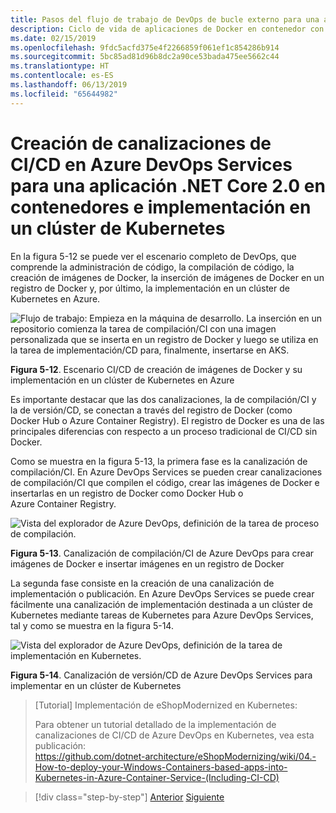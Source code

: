 ```yaml
---
title: Pasos del flujo de trabajo de DevOps de bucle externo para una aplicación de Docker
description: Ciclo de vida de aplicaciones de Docker en contenedor con la plataforma y las herramientas de Microsoft
ms.date: 02/15/2019
ms.openlocfilehash: 9fdc5acfd375e4f2266859f061ef1c854286b914
ms.sourcegitcommit: 5bc85ad81d96b8dc2a90ce53bada475ee5662c44
ms.translationtype: HT
ms.contentlocale: es-ES
ms.lasthandoff: 06/13/2019
ms.locfileid: "65644982"
---
```

# <a name="creating-cicd-pipelines-in-azure-devops-services-for-a-net-core-20-application-on-containers-and-deploying-to-a-kubernetes-cluster"></a>Creación de canalizaciones de CI/CD en Azure DevOps Services para una aplicación .NET Core 2.0 en contenedores e implementación en un clúster de Kubernetes

En la figura 5-12 se puede ver el escenario completo de DevOps, que comprende la administración de código, la compilación de código, la creación de imágenes de Docker, la inserción de imágenes de Docker en un registro de Docker y, por último, la implementación en un clúster de Kubernetes en Azure.

![Flujo de trabajo: Empieza en la máquina de desarrollo. La inserción en un repositorio comienza la tarea de compilación/CI con una imagen personalizada que se inserta en un registro de Docker y luego se utiliza en la tarea de implementación/CD para, finalmente, insertarse en AKS.](media/docker-workflow-ci-cd-aks.png)

**Figura 5-12**. Escenario CI/CD de creación de imágenes de Docker y su implementación en un clúster de Kubernetes en Azure

Es importante destacar que las dos canalizaciones, la de compilación/CI y la de versión/CD, se conectan a través del registro de Docker (como Docker Hub o Azure Container Registry). El registro de Docker es una de las principales diferencias con respecto a un proceso tradicional de CI/CD sin Docker.

Como se muestra en la figura 5-13, la primera fase es la canalización de compilación/CI. En Azure DevOps Services se pueden crear canalizaciones de compilación/CI que compilen el código, crear las imágenes de Docker e insertarlas en un registro de Docker como Docker Hub o Azure Container Registry.

![Vista del explorador de Azure DevOps, definición de la tarea de proceso de compilación.](media/build-ci-pipeline-azure-devops-push-to-docker-registry.png)

**Figura 5-13**. Canalización de compilación/CI de Azure DevOps para crear imágenes de Docker e insertar imágenes en un registro de Docker

La segunda fase consiste en la creación de una canalización de implementación o publicación. En Azure DevOps Services se puede crear fácilmente una canalización de implementación destinada a un clúster de Kubernetes mediante tareas de Kubernetes para Azure DevOps Services, tal y como se muestra en la figura 5-14.

![Vista del explorador de Azure DevOps, definición de la tarea de implementación en Kubernetes.](media/release-cd-pipeline-azure-devops-deploy-to-kubernetes.png)

**Figura 5-14**. Canalización de versión/CD de Azure DevOps Services para implementar en un clúster de Kubernetes

> [Tutorial] Implementación de eShopModernized en Kubernetes:
>
> Para obtener un tutorial detallado de la implementación de canalizaciones de CI/CD de Azure DevOps en Kubernetes, vea esta publicación: \
><https://github.com/dotnet-architecture/eShopModernizing/wiki/04.-How-to-deploy-your-Windows-Containers-based-apps-into-Kubernetes-in-Azure-Container-Service-(Including-CI-CD)>

>[!div class="step-by-step"]
>[Anterior](docker-application-outer-loop-devops-workflow.md)
>[Siguiente](../run-manage-monitor-docker-environments/index.md)
